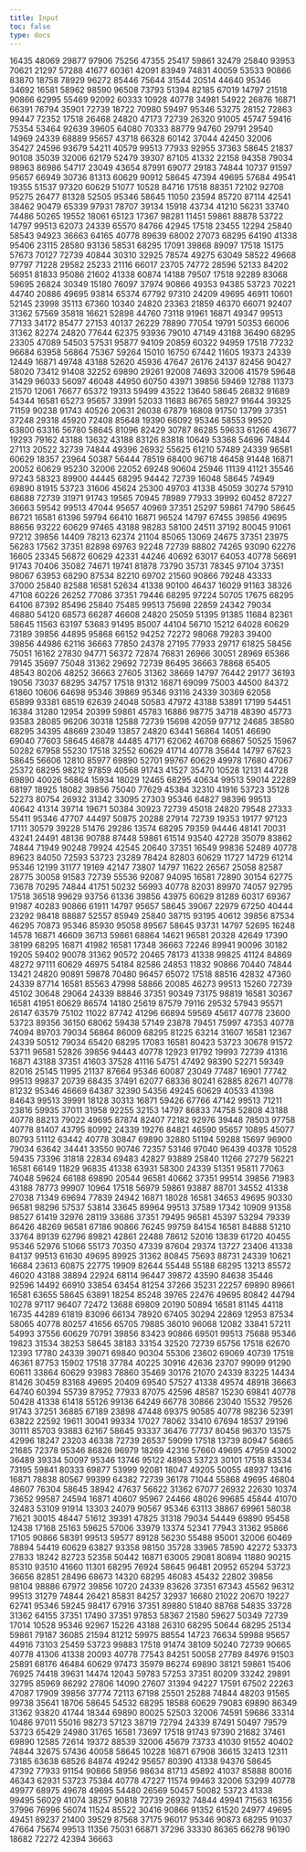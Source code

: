 ```yaml
---
title: Input
toc: false
type: docs
---
```



16435   48069
29877   97906
75256   47355
25417   59861
32479   25840
93953   70621
21297   57288
41677   60361
42091   83949
74831   40059
53533   90866
83870   18758
78929   96272
85446   75644
31544   20514
44640   95346
34692   16581
58962   98590
96508   73793
51394   82185
67019   14797
21518   90866
62995   55469
92092   60333
10928   40778
34981   54922
26876   16871
66391   76794
35901   72739
18722   70980
59497   95346
53275   28152
72863   99447
72352   17518
26468   24820
47173   72739
26320   91005
45747   59416
75354   53464
92639   39605
64080   70333
88779   94760
29791   29540
14969   24339
68889   95657
43718   66328
60142   37044
42450   32006
35427   24596
93679   54211
40579   99513
77933   92955
37363   58645
21837   90108
35039   32006
62179   52479
39307   87105
41332   22158
94358   79034
98963   86986
54717   23049
43654   87991
69077   29183
74844   10737
91597   95657
66949   30736
81313   60629
90912   58645
47394   49695
57684   49541
19355   51537
97320   60629
51077   10528
84716   17518
88351   72102
92708   95275
26477   81328
52505   95346
58645   11050
23594   85720
87114   42541
38462   90479
65339   97931
78707   39134
15918   43734
41210   56231
33740   74486
50265   19552
18061   65123
17367   98281
11451   59861
88878   53722
14797   99513
62073   24339
65570   84766
42945   17518
23455   12294
25840   58543
94923   36663
64165   40778
89639   68002
27073   68295
64190   41338
95406   23115
28580   93136
58531   68295
17091   39868
89097   17518
15175   57673
70127   72739
40844   30310
32925   78574
49275   63049
58522   49668
97797   71228
29582   25233
21116   66017
23705   74772
28596   52133
84202   56951
81833   95086
21602   41338
60874   14188
79507   17518
92289   83068
59695   26824
30349   15180
76097   37974
90866   49353
94385   53723
70221   44740
20886   49695
93814   65374
67792   97310
24209   49695
46911   10601
52145   23998
35113   67360
10340   24820
23363   21859
46370   66071
92407   31362
57569   35818
16621   52898
44760   73118
91961   16871
49347   99513
77133   34172
85477   27153
40137   26229
78890   77054
19791   50353
66006   31362
82274   24820
77644   62375
93936   79010
47149   43188
36490   68295
23305   47089
54503   57531
95877   94109
20859   60322
94959   17518
77232   96684
63958   56864
75367   59264
15010   16750
67442   11605
19373   24339
12449   16871
49748   43188
52620   45936
47647   26176
24137   82456
90427   58020
73412   91408
32252   69890
29261   92008
74693   32006
41579   59648
31429   96033
56097   46048
44950   60750
43971   39856
59469   12788
11373   21570
12061   76677
65372   19313
59499   43522
13640   58645
26832   91689
54344   16581
65273   95657
33991   52033
11683   86765
58927   91644
39325   71159
90238   91743
40526   20631
26038   67879
16808   91750
13799   37351
37248   29318
45920   72408
85648   19390
66092   95346
58553   99520
63800   63316
56780   58645
81096   82429
30787   86285
59633   61266
43677   19293
79162   43188
13632   43188
83126   83818
10649   53368
54696   74844
27113   20522
32739   74844
49396   26932
55625   61210
57489   24339
96581   60629
18357   23964
50387   56444
78519   68400
96718   46458
91448   16871
20052   60629
95230   32006
22052   69248
90604   25946
11139   41121
35546   97243
58323   89900
44445   68295
94442   72739
16048   58645
74949   69890
81915   53723
31606   45624
25300   49703
41338   45059
30274   57910
68688   72739
31971   91743
19565   70945
78989   77933
39992   60452
87227   36663
59542   99513
47044   95657
40969   37351
25297   59861
74790   58645
86721   16581
61396   59794
66410   16871
96524   14797
67455   39856
49695   88656
93222   60629
97465   43188
98283   58100
24511   37192
80045   91061
97212   39856
14409   78213
62374   21104
85065   13069
24675   37351
23975   56283
17562   37351
82898   69763
92248   72739
88802   74265
93090   62276
16605   23345
56872   60629
42331   44246
40692   63017
64053   40778
56691   91743
70406   35082
74671   19741
81878   73790
35731   78345
97104   37351
98067   63953
68290   87534
82210   69702
21560   90866
79248   43333
37000   25840
82588   16581
52634   41338
90100   46437
16029   91163
38326   47108
60226   26252
77086   37351
79446   68295
97224   50705
17675   68295
64106   87392
85496   25840
75485   99513
75698   22859
24342   79034
46880   54120
68573   66287
46608   24820
25059   51395
91385   11684
82361   58645
11563   63197
53683   91495
85007   44104
56710   15212
64028   60629
73189   39856
44895   95868
66152   94252
72272   98068
79283   39400
39856   44986
62116   36663
77850   24378
27195   77933
29717   61825
58456   75051
16162   27830
94771   56372
72874   76831
26966   30051
28969   65366
79145   35697
75048   31362
29692   72739
86495   36663
78868   65405
48543   80206
48252   36663
27605   31362
38669   14797
76442   29177
36193   19056
73037   68295
34757   17518
91312   16871
69099   75003
44500   84372
61860   10606
64698   95346
39869   95346
93116   24339
30369   62058
65899   93381
68519   62639
24048   50583
47972   43188
53891   17199
54451   16384
31280   12954
20399   59861
45783   16886
98775   34718
48390   45773
93583   28085
96206   30318
12588   72739
15698   42059
97712   24685
38580   68295
34395   48669
23049   13857
24820   63441
56864   14051
46690   69040
77603   58645
46878   44485
47171   62062
46708   66867
50525   15967
50282   67958
55230   17518
32552   60629
41714   40778
35644   14797
67623   58645
56606   12810
85977   69890
52701   99767
60629   49978
17680   47067
25372   68295
98212   97859
40568   91743
41527   35470
10528   12131
44728   69890
40026   56864
15934   18029
12465   68295
40634   99513
59014   22289
68197   18925
18082   39856
75040   77629
45384   32310
41916   53723
35128   52273
80754   26932
31342   33095
27303   95346
64827   98396
99513   40642
41314   39714
19671   50384
30923   72739
45018   24820
79548   27333
55411   95346
47707   44497
50875   20288
27914   72739
19353   19177
97123   17111
30579   39228
51476   29286
13574   68295
79359   94446
48141   70031
43241   24491
48136   90788
87448   59861
61514   93540
42728   35079
83862   74844
71949   90248
79924   42545
20640   37351
16549   99836
52489   40778
89623   84050
72593   53723
23289   78424
82803   60629
11727   14729
61214   95346
12199   31177
19169   42147
73807   14797
11622   26567
25058   82587
28775   30058
91583   72739
55536   92087
94095   16581
72890   30154
62775   73678
70295   74844
41751   50232
56993   40778
82031   89970
74057   92795
17518   36518
99629   93756
61336   39856
43975   60629
81289   60317
69367   91987
40283   90866
61911   14797
95657   58645
39067   22979
67250   40444
23292   98418
88887   52557
85949   25840
38715   93195
40612   39856
87534   46295
70873   95346
85930   95058
89567   58645
93731   14797
52695   16248
14578   16871
46609   36713
59861   68864
14621   96581
20328   42649
17390   38199
68295   16871
41982   16581
17348   36663
72246   89941
90096   30182
19205   59402
90078   31362
90572   20465
78173   41338
99825   41124
84869   48272
97111   60629
46975   54184
82586   24853
11832   90866
70440   74844
13421   24820
90891   59878
70480   96457
65072   17518
88516   42832
47360   24339
87714   16581
85563   47998
58866   20085
46273   99513
15260   72739
45102   30648
29064   24339
88846   37351
90349   73175
98819   16581
30367   16581
41951   60629
86574   14180
25619   87579
79116   29532
57943   95571
26147   63579
75102   11022
87742   41296
66894   59569
45617   40778
23600   53723
89356   36150
68062   59438
57149   23878
79451   75997
47353   40778
74094   89703
79034   56864
86009   68295
81225   63214
31607   16581
12367   24339
50512   79034
65420   68295
17083   16581
80423   53723
30678   91572
53711   96581
52826   39856
94443   40778
12923   91792
19993   72739
41316   16871
43188   37351
41603   37528
41116   54751
47492   98390
52271   59349
82016   25145
11995   21137
87664   95346
60087   23049
77487   16901
77742   99513
99837   20739
68435   37491
62077   68336
80241   62885
82671   40778
81232   95346
46669   64387
32390   54356
49245   60629
40533   41398
84643   99513
39991   18128
30313   16871
59426   67766
47142   99513
71211   23816
59935   37011
31958   92255
32153   14797
86833   74758
52808   43188
40778   88213
79022   49695
87874   82407
72182   92976
39448   78503
97758   40778
81407   43795
80992   24339
19276   84821
46590   95657
10895   45077
80793   51112
63442   40778
30847   69890
32880   51194
59288   15697
96900   79034
63642   34441
33550   90746
72357   53146
97040   96439
40378   10528
59435   73396
31818   22834
69483   42827
93889   25840
11266   27279
56221   16581
66149   11829
96835   41338
63931   58300
24339   51351
95811   77063
74048   59624
66188   69890
20544   96581
40662   37351
99514   39856
71983   43188
78773   99907
10964   17518
56979   59861
93887   88701
34552   41338
27038   71349
69694   77839
24942   16871
18028   16581
34653   49695
90330   96581
98296   57537
53814   33645
89964   99513
37589   17342
10909   91358
98527   61419
32976   28119
33686   37351
79495   96581
45397   53294
79339   86426
48269   96581
67186   90866
76245   99759
84154   16581
84888   51210
33764   89139
62796   89821
42861   22488
78612   52016
13839   61720
40455   95346
52976   51066
55173   70350
47339   87604
29374   13727
23406   41338
84137   99513
61630   49695
89925   31362
80845   75693
88731   24339
10621   16684
23613   60875
22775   19909
82644   55448
55188   68295
13213   85572
46020   43188
38894   22924
68114   96447
39872   43590
84638   35446
92596   14492
66910   33854
63454   81254
37266   35231
22257   69890
89661   16581
63655   58645
63891   18254
85248   39765
22476   49695
80842   44794
10278   97117
96407   72472
13688   69809
20190   50894
16581   81145
44118   16735
44289   61819
83096   66134
78920   67405
30294   22869
12953   87534
58065   40778
80257   41656
65705   79885
36010   96068
12082   33841
57211   54993
37556   60629
70791   39856
83423   90866
69501   99513
75688   95346
19823   31534
38253   58645
38183   33154
32520   72739
65756   17518
62670   12393
17780   24339
39071   69840
90304   55306
23602   69069
40739   17518
46361   87753
15902   17518
37784   40225
30916   42636
23707   99099
91290   60611
33864   60629
93983   78860
35469   30176
21070   24339
83225   14434
81426   30459
83168   49695
20409   69540
57527   41338
49574   48918
36663   64740
60394   55739
87952   77933
87075   42596
48587   15230
69841   40778
50428   41338
61418   55126
99136   64249
66778   30866
23040   15532
79526   91743
37251   36885
67189   23898
47448   69375
90585   40778
98236   52391
63822   22592
19611   30041
99334   17027
78062   33410
67694   18537
29196   30111
85703   93883
62167   58645
93337   36476
77737   80458
96370   13575
42996   18247
23203   46338
72739   26537
59099   17518
13739   80947
56865   21685
72378   95346
86826   96979
18269   42316
57660   49695
47959   43002
36489   39334
50097   95346
13746   95122
48963   53723
30101   17518
83534   73195
59841   80333
69877   53999
92081   18047
49205   50055
48937   13416
16871   78838
80567   99399
64382   72739
36178   71044
55868   49695
46804   48607
76304   58645
38942   47637
56622   31362
67077   26932
22630   10374
73652   99587
24594   16871
40607   95967
24466   48026
99685   45844
41070   32483
53109   91914
13303   24079
90567   95346
63113   38867
69961   58038
71621   30015
48447   51612
39391   47825
31318   79034
54449   69890
95458   12438
17168   25163
59625   57006
33979   13374
52341   77943
31362   95866
17105   90866
58391   99513
59577   89128
56230   55488
95001   32006
60469   78894
54419   60629
63827   93358
98150   35728
33965   78590
42272   53373
27833   18242
82723   52358
50442   16871
63005   29081
80894   11880
90215   85310
93510   41660
11301   68295
76924   58645
96481   20952
65294   53723
36656   82851
28496   68673
14320   68295
46083   45432
22802   39856
98104   98886
67972   39856
10720   24339
83626   37351
67343   45562
96312   99513
31279   74844
26421   85831
84257   32937
16680   21022
20670   19227
62741   95346
59245   98417
67916   37351
89880   51840
88768   54835
33728   31362
64155   37351
17490   37351
97853   58367
21580   59627
50349   72739
17014   10528
95346   92967
15226   43188
26310   68295
50644   68295
25134   59861
79187   36085
21594   81212
59975   88554
14723   76634
59988   95657
44916   73103
25459   53723
99883   17518
91474   38109
50240   72739
90665   40778
41306   41338
20093   40778
77543   84251
50058   27789
84976   91503
25891   68176
46484   60629
97473   35979
86274   69890
38121   59861
15406   76925
74418   39631
14474   12043
59783   57253
37351   80209
33242   29891
32795   85969
86292   27806
14090   27607
31394   94227
17591   67502
22263   47087
17909   39856
37774   72113
67198   25501
25288   74844
48203   91565
99738   35641
18706   58645
54532   68295
18588   60629
79083   69890
86349   31362
93820   41744
18344   69890
80025   52503
32006   74591
59686   33314
10486   97011
55016   98273
57123   38719
72794   24339
87491   50497
79579   53723
65429   24980
31765   16581
73697   17518
91743   97390
21682   37461
69890   12585
72614   19372
88539   32006
45679   73733
41030   91552
40402   74844
32675   57436
40058   58645
10228   16871
67908   36615
32413   12311
73185   63638
68526   84874
49242   95657
80390   41338
94376   58645
47392   77933
91154   90866
58956   98634
81713   45892
41037   85888
80016   46343
62931   53723
75384   40778
47227   11574
99463   32006
53299   40778
49977   68975
49678   49695
54480   26569
50457   50082
53723   41338
99495   56029
41074   38257
90818   72739
26932   74844
49941   71563
16356   37996
76996   56074
11524   85522
30416   90866
91352   61520
24977   49695
49451   89237
21400   39529
87568   37175
96017   95346
90873   68295
91037   47664
75674   99513
11356   75031
66871   37296
33330   86365
66278   96190
18682   72272
42394   36663